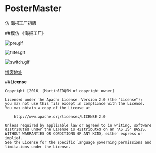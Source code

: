# PosterMaster
仿 海报工厂初版

##模仿 《海报工厂》


![pre.gif](https://github.com/MartinBZDQSM/PosterMaster/blob/master/app/src/main/res/raw/pre.gif)

![filter.gif](https://github.com/MartinBZDQSM/PosterMaster/blob/master/app/src/main/res/filter.gif)

![switch.gif](https://github.com/MartinBZDQSM/PosterMaster/blob/master/app/src/main/res/raw/switch.gif)

[博客地址](http://www.jianshu.com/p/7ec2d62ae9f8 "博客地址")

##**License**

```license
Copyright [2016] [MartinBZDQSM of copyright owner]

Licensed under the Apache License, Version 2.0 (the "License");
you may not use this file except in compliance with the License.
You may obtain a copy of the License at

    http://www.apache.org/licenses/LICENSE-2.0

Unless required by applicable law or agreed to in writing, software
distributed under the License is distributed on an "AS IS" BASIS,
WITHOUT WARRANTIES OR CONDITIONS OF ANY KIND, either express or implied.
See the License for the specific language governing permissions and
limitations under the License.
```
